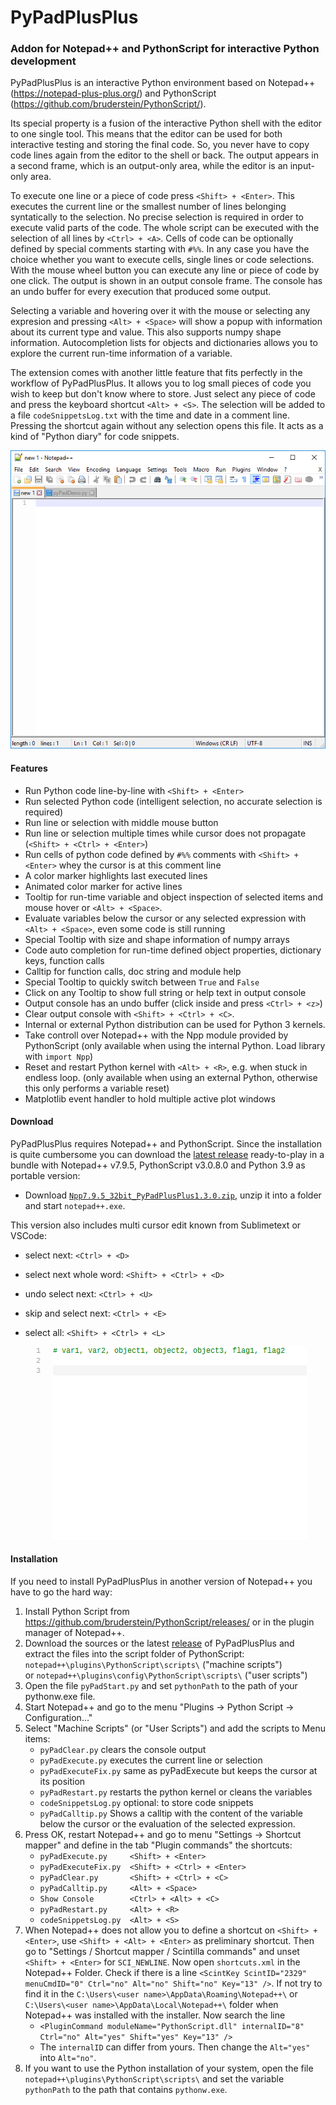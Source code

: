 # PyPadPlusPlus
### Addon for Notepad++ and PythonScript for interactive Python development

PyPadPlusPlus is an interactive Python environment based on Notepad++ (https://notepad-plus-plus.org/) and PythonScript (https://github.com/bruderstein/PythonScript/).

Its special property is a fusion of the interactive Python shell with the editor to one single tool. This means that the editor can be used for both interactive testing and storing the final code. So, you never have to copy code lines again from the editor to the shell or back. The output appears in a second frame, which is an output-only area, while the editor is an input-only area.

To execute one line or a piece of code press `<Shift> + <Enter>`. This executes the current line or the smallest number of lines belonging syntatically to the selection. No precise selection is required in order to execute valid parts of the code. The whole script can be executed with the selection of all lines by `<Ctrl> + <A>`. Cells of code can be optionally defined by special comments starting with `#%%`. In any case you have the choice whether you want to execute cells, single lines or code selections. With the mouse wheel button you can execute any line or piece of code by one click. The output is shown in an output console frame. The console has an undo buffer for every execution that produced some output.

Selecting a variable and hovering over it with the mouse or selecting any expresion and pressing `<Alt> + <Space>` will show a popup with information about its current type and value. This also supports numpy shape information. Autocompletion lists for objects and dictionaries allows you to explore the current run-time information of a variable.

The extension comes with another little feature that fits perfectly in the workflow of PyPadPlusPlus. It allows you to log small pieces of code you wish to keep but don't know where to store. Just select any piece of code and press the keyboard shortcut `<Alt> + <S>`. The selection will be added to a file `codeSnippetsLog.txt` with the time and date in a comment line. Pressing the shortcut again without any selection opens this file. It acts as a kind of "Python diary" for code snippets.

  <img src="https://raw.githubusercontent.com/bitagoras/PyPadPlusPlus/master/demo/pyPadDemo.gif">

#### Features

* Run Python code line-by-line with `<Shift> + <Enter>`
* Run selected Python code (intelligent selection, no accurate selection is required)
* Run line or selection with middle mouse button
* Run line or selection multiple times while cursor does not propagate (`<Shift> + <Ctrl> + <Enter>`)
* Run cells of python code defined by `#%%` comments with `<Shift> + <Enter>` whey the cursor is at this comment line
* A color marker highlights last executed lines
* Animated color marker for active lines
* Tooltip for run-time variable and object inspection of selected items and mouse hover or `<Alt> + <Space>`.
* Evaluate variables below the cursor or any selected expression with `<Alt> + <Space>`, even some code is still running
* Special Tooltip with size and shape information of numpy arrays
* Code auto completion for run-time defined object properties, dictionary keys, function calls
* Calltip for function calls, doc string and module help
* Special Tooltip to quickly switch between `True` and `False`
* Click on any Tooltip to show full string or help text in output console
* Output console has an undo buffer (click inside and press `<Ctrl> + <z>`)
* Clear output console with `<Shift> + <Ctrl> + <C>`.
* Internal or external Python distribution can be used for Python 3 kernels.
* Take controll over Notepad++ with the Npp module provided by PythonScript (only available when using the internal Python. Load library with `import Npp`)
* Reset and restart Python kernel with `<Alt> + <R>`, e.g. when stuck in endless loop. (only available when using an external Python, otherwise this only performs a variable reset)
* Matplotlib event handler to hold multiple active plot windows

#### Download

PyPadPlusPlus requires Notepad++ and PythonScript. Since the installation is quite cumbersome you can download the [latest release](https://github.com/bitagoras/PyPadPlusPlus/releases/latest) ready-to-play in a bundle with Notepad++ v7.9.5, PythonScript v3.0.8.0 and Python 3.9 as portable version:
* Download [`Npp7.9.5_32bit_PyPadPlusPlus1.3.0.zip`](https://github.com/bitagoras/PyPadPlusPlus/releases/download/v1.3.0/Npp7.9.5_32bit_PyPadPlusPlus1.3.0.zip), unzip it into a folder and start `notepad++.exe`.

This version also includes multi cursor edit known from Sublimetext or VSCode:
* select next: `<Ctrl> + <D>`
* select next whole word: `<Shift> + <Ctrl> + <D>`
* undo select next: `<Ctrl> + <U>`
* skip and select next: `<Ctrl> + <E>`
* select all: `<Shift> + <Ctrl> + <L>`

  <img src="https://raw.githubusercontent.com/bitagoras/PyPadPlusPlus/master/demo/multiedit.gif">

#### Installation

If you need to install PyPadPlusPlus in another version of Notepad++ you have to go the hard way:

1. Install Python Script from https://github.com/bruderstein/PythonScript/releases/ or in the plugin manager of Notepad++.
2. Download the sources or the latest [release](https://github.com/bitagoras/PyPadPlusPlus/releases) of PyPadPlusPlus and extract the files into the script folder of PythonScript:
  <br>`notepad++\plugins\PythonScript\scripts\` ("machine scripts")
  <br>or `notepad++\plugins\config\PythonScript\scripts\` ("user scripts")
3. Open the file `pyPadStart.py` and set `pythonPath` to the path of your pythonw.exe file.
4. Start Notepad++ and go to the menu "Plugins → Python Script → Configuration..."
5. Select "Machine Scripts" (or "User Scripts") and add the scripts to Menu items:
    * `pyPadClear.py` clears the console output
    * `pyPadExecute.py` executes the current line or selection
    * `pyPadExecuteFix.py` same as pyPadExecute but keeps the cursor at its position
    * `pyPadRestart.py`  restarts the python kernel or cleans the variables
    * `codeSnippetsLog.py`  optional: to store code snippets
    * `pyPadCalltip.py`     Shows a calltip with the content of the variable below the cursor or the evaluation of the selected expression.
6. Press OK, restart Notepad++ and go to menu "Settings → Shortcut mapper" and define in the tab "Plugin commands" the shortcuts:
    * `pyPadExecute.py     <Shift> + <Enter>`
    * `pyPadExecuteFix.py  <Shift> + <Ctrl> + <Enter>`
    * `pyPadClear.py       <Shift> + <Ctrl> + <C>`
    * `pyPadCalltip.py     <Alt> + <Space>`
    * `Show Console        <Ctrl> + <Alt> + <C>`
    * `pyPadRestart.py     <Alt> + <R>`
    * `codeSnippetsLog.py  <Alt> + <S>`
7. When Notepad++ does not allow you to define a shortcut on `<Shift> + <Enter>`, use `<Shift> + <Alt> + <Enter>` as preliminary shortcut. Then go to "Settings / Shortcut mapper / Scintilla commands" and unset `<Shift> + <Enter>` for `SCI_NEWLINE`. Now open `shortcuts.xml` in the Notepad++ Folder. Check if there is a line `<ScintKey ScintID="2329" menuCmdID="0" Ctrl="no" Alt="no" Shift="no" Key="13" />`. If not try to find it in the `C:\Users\<user name>\AppData\Roaming\Notepad++\` or  `C:\Users\<user name>\AppData\Local\Notepad++\` folder when Notepad++ was installed with the installer. Now search the line
    * `<PluginCommand moduleName="PythonScript.dll" internalID="8" Ctrl="no" Alt="yes" Shift="yes" Key="13" />`
    * The `internalID` can differ from yours. Then change the `Alt="yes"` into `Alt="no"`.
8. If you want to use the Python installation of your system, open the file
  `notepad++\plugins\PythonScript\scripts\` and set the variable `pythonPath` to the path that contains `pythonw.exe`.
